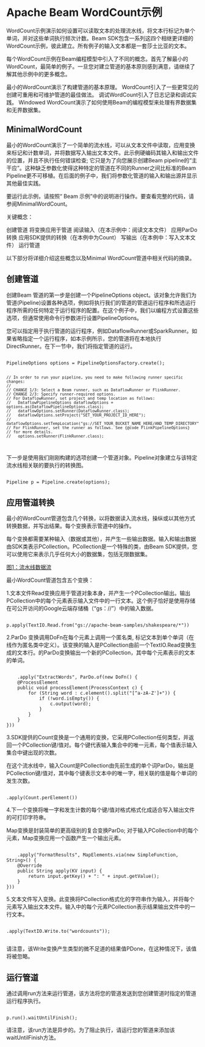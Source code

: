# Apache Beam WordCount示例

WordCount示例演示如何设置可以读取文本的处理流水线，将文本行标记为单个单词，并对这些单词执行频次计数。Beam SDK包含一系列这四个相继更详细的WordCount示例，彼此建立。所有例子的输入文本都是一套莎士比亚的文本。

每个WordCount示例在Beam编程模型中引入了不同的概念。首先了解最小的WordCount，最简单的例子。一旦您对建立管道的基本原则感到满意，请继续了解其他示例中的更多概念。

最小的WordCount演示了构建管道的基本原理。
WordCount引入了一些更常见的创建可重用和可维护管道的最佳做法。
调试WordCount引入了日志记录和调试实践。
Windowed WordCount演示了如何使用Beam的编程模型来处理有界数据集和无界数据集。


## MinimalWordCount

最小的WordCount演示了一个简单的流水线，可以从文本文件中读取，应用变换来标记和计数单词，并将数据写入输出文本文件。此示例硬编码其输入和输出文件的位置，并且不执行任何错误检查; 它只是为了向您展示创建Beam pipeline的“主干应”。这种缺乏参数化使得这种特定的管道在不同的Runner之间比标准的Beam Pipeline更不可移植。在后面的例子中，我们将参数化管道的输入和输出源并显示其他最佳实践。

要运行此示例，请按照“ Beam 示例”中的说明进行操作。要查看完整的代码，请参阅MinimalWordCount。

关键概念：

创建管道
将变换应用于管道
阅读输入（在本示例中：阅读文本文件）
应用ParDo转换
应用SDK提供的转换（在本例中为Count）
写输出（在本例中：写入文本文件）
运行管道

以下部分将详细介绍这些概念以及Minimal WordCount管道中相关代码的摘录。

## 创建管道

创建Beam 管道的第一步是创建一个PipelineOptions object。该对象允许我们为管道(Pipeline)设置各种选项，例如将执行我们的管道的管道运行程序和所选运行程序所需的任何特定于运行程序的配置。在这个例子中，我们以编程方式设置这些选项，但通常使用命令行参数进行设置PipelineOptions。

您可以指定用于执行管道的运行程序，例如DataflowRunner或SparkRunner。如果省略指定一个运行程序，如本示例所示，您的管道将在本地执行DirectRunner。在下一节中，我们将指定管道的运​​行。

<code>
PipelineOptions options = PipelineOptionsFactory.create();

    // In order to run your pipeline, you need to make following runner specific changes:
    //
    // CHANGE 1/3: Select a Beam runner, such as DataflowRunner or FlinkRunner.
    // CHANGE 2/3: Specify runner-required options.
    // For DataflowRunner, set project and temp location as follows:
    //   DataflowPipelineOptions dataflowOptions = options.as(DataflowPipelineOptions.class);
    //   dataflowOptions.setRunner(DataflowRunner.class);
    //   dataflowOptions.setProject("SET_YOUR_PROJECT_ID_HERE");
    //   dataflowOptions.setTempLocation("gs://SET_YOUR_BUCKET_NAME_HERE/AND_TEMP_DIRECTORY");
    // For FlinkRunner, set the runner as follows. See {@code FlinkPipelineOptions}
    // for more details.
    //   options.setRunner(FlinkRunner.class);
</code>

下一步是使用我们刚刚构建的选项创建一个管道对象。Pipeline对象建立与该特定流水线相关联的要执行的转换图。

<code>
Pipeline p = Pipeline.create(options);
</code>


## 应用管道转换

最小的WordCount管道包含几个转换，以将数据读入流水线，操纵或以其他方式转换数据，并写出结果。每个变换表示管道中的操作。

每个变换都需要某种输入（数据或其他），并产生一些输出数据。输入和输出数据由SDK类表示PCollection。PCollection是一个特殊的类，由Beam SDK提供，您可以使用它来表示几乎任何大小的数据集，包括无限数据集。


<a href="https://beam.apache.org/images/wordcount-pipeline.png">图1：流水线数据流</a>

最小WordCount管道包含五个变换：

1.文本文件Read变换应用于管道对象本身，并产生一个PCollection输出。输出PCollection中的每个元素表示输入文件中的一行文本。这个例子恰好是使用存储在可公开访问的Google云端存储桶（“gs：//”）中的输入数据。

<code>
p.apply(TextIO.Read.from("gs://apache-beam-samples/shakespeare/*"))
</code>

2.ParDo 变换调用DoFn在每个元素上调用一个匿名类, 标记文本到单个单词（在线作为匿名类中定义）。该变换的输入是PCollection由前一个TextIO.Read变换生成的文本行。的ParDo变换输出一个新的PCollection，其中每个元素表示的文本的单词。

<code>
	.apply("ExtractWords", ParDo.of(new DoFn<String, String>() {
    @ProcessElement
    public void processElement(ProcessContext c) {
        for (String word : c.element().split("[^a-zA-Z']+")) {
            if (!word.isEmpty()) {
                c.output(word);
            }
        }
    }
}))
</code>

3.SDK提供的Count变换是一个通用的变换，它采用PCollection任何类型，并返回一个PCollection键/值对。每个键代表输入集合中的唯一元素，每个值表示输入集合中键出现的次数。

在这个流水线中，输入Count是PCollection由先前生成的单个词ParDo，输出是PCollection键/值对，其中每个键表示文本中的唯一字，相关联的值是每个单词的发生次数。

<code>
.apply(Count.<String>perElement())
</code>

4.下一个变换将唯一字和发生计数的每个键/值对格式格式化成适合写入输出文件的可打印字符串。

Map变换是封装简单的更高级别的复合变换ParDo; 对于输入PCollection中的每个元素，Map变换应用一个函数产生一个输出元素。

<code>
	.apply("FormatResults", MapElements.via(new SimpleFunction<KV<String, Long>, String>() {
    @Override
    public String apply(KV<String, Long> input) {
        return input.getKey() + ": " + input.getValue();
    }
}))
</code>

5.文本文件写入变换。此变换将PCollection格式化的字符串作为输入，并将每个元素写入输出文本文件。输入中的每个元素PCollection表示结果输出文件中的一行文本。

<code>
.apply(TextIO.Write.to("wordcounts"));

</code>

请注意，该Write变换产生类型的微不足道的结果值PDone，在这种情况下，该值将被忽略。

## 运行管道

通过调用run方法来运行管道，该方法将您的管道发送到您创建管道时指定的管道运行程序执行。

<code>
p.run().waitUntilFinish();
</code>

请注意，该run方法是异步的。为了阻止执行，请运行您的管道来添加该waitUntilFinish方法。






























